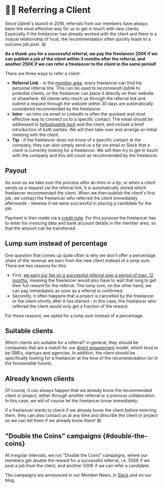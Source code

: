 # 🧑‍💼 Referring a Client

Since Uplink's launch in 2016, referrals from our members have always been the most effective way for us to get in touch with new clients. Especially if the freelancer has already worked with the client and there is a mutual relationship of trust, the recommendation often quickly leads to a success job post. 😃

**As a thank-you for a successful referral, we pay the freelancer 250€ if we can publish a job of the client within 3 months after the referral, and another 250€ if we can refer a freelancer to the client in the same period!**

There are three ways to refer a client:

* **Referral Link** - in the [member area](https://my.uplink.tech/), every freelancer can find his personal referral link. This can be used to recommend Uplink to potential clients, or the freelancer can place it directly on their website or elsewhere. All clients who reach us through the referral link and submit a request through the website within 30 days are automatically considered recommended by the freelancer.
* **Intro** - an intro via email or LinkedIn is often the quickest and most effective way to connect us to a specific contact. The email should be addressed to hello@uplink.tech and the client, and include a brief introduction of both parties. We will then take over and arrange an initial meeting with the client.
* **Tip** - if the freelancer does not know of a specific contact at the company, they can also simply send us a tip via email or Slack that a client is currently looking for a freelancer. We will then try to get in touch with the company and this will count as recommended by the freelancer.

## Payout

As soon as we take over the process after an intro or a tip, or when a client sends us a request via the referral link, it is automatically stored which freelancer recommended the client. When we then publish the client's first job, we contact the freelancer who referred the client immediately afterwards - likewise if we were successful in placing a candidate for the job.

Payment is then made via a [credit note](https://www.informer.eu/de/buchhaltung-wiki/lexikon-fur-buchhaltung/gutschrift-was-ist-eine-gutschrift/). For this purpose the freelancer has to enter his invoicing data and bank account details in the member area, so that the amount can be transferred.

## Lump sum instead of percentage

One question that comes up quite often is why we don't offer a percentage share of the revenue we earn from the new client instead of a lump sum.
There are two reasons for this:

* First, [we earn our fee on a successful referral over a period of max. 12 months](090-our-fee.md), meaning the freelancer would also have to wait that long to get their full reward for the referral. The lump sum, on the other hand, we can pay immediately as soon as a referral is confirmed.
* Secondly, it often happens that a project is cancelled by the freelancer or the client shortly after it has started - in this case, the freelancer who referred the client would only get a fraction of the reward.

For these reasons, we opted for a lump sum instead of a percentage.

## Suitable clients

Which clients are suitable for a referral? In general, they should be companies that are a match for our [direct engagement](../030-clients/020-direct-engagement.md) model, which tend to be SMEs, startups and agencies. In addition, the client should be specifically looking for a freelancer at the time of the recommendation (or in the foreseeable future).

## Already known clients

Of course, it can always happen that we already know the recommended client or project, either through another referral or a previous collaboration. In this case, we will of course let the freelancer know immediately.

If a freelancer wants to check if we already know the client before rererring them, they can also contact us at any time and describe the client or project so we can tell them if we already know them! 😄

## "Double the Coins" campaigns {#double-the-coins}

At irregular intervals, we run "Double the Coins" campaigns, where our members get double the reward for a successful referral, i.e. 500€ if we post a job from the client, and another 500€ if we can refer a candidate.

The campaigns are announced in our Member News, in [Slack](060-community-slack.md) and on our blog.
